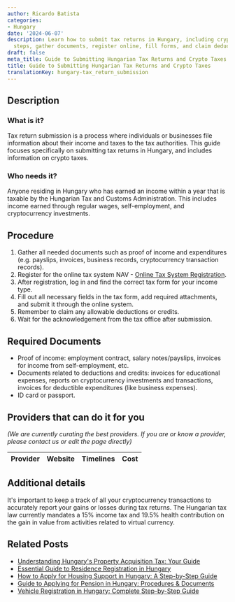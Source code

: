 ```yaml
---
author: Ricardo Batista
categories:
- Hungary
date: '2024-06-07'
description: Learn how to submit tax returns in Hungary, including crypto taxes. Follow
  steps, gather documents, register online, fill forms, and claim deductions.
draft: false
meta_title: Guide to Submitting Hungarian Tax Returns and Crypto Taxes
title: Guide to Submitting Hungarian Tax Returns and Crypto Taxes
translationKey: hungary-tax_return_submission
---
```


## Description
### What is it?
Tax return submission is a process where individuals or businesses file information about their income and taxes to the tax authorities. This guide focuses specifically on submitting tax returns in Hungary, and includes information on crypto taxes.

### Who needs it?
Anyone residing in Hungary who has earned an income within a year that is taxable by the Hungarian Tax and Customs Administration. This includes income earned through regular wages, self-employment, and cryptocurrency investments.

## Procedure
1. Gather all needed documents such as proof of income and expenditures (e.g. payslips, invoices, business records, cryptocurrency transaction records).
2. Register for the online tax system NAV - [Online Tax System Registration](https://nav.gov.hu/nav/ugyfelszolgalatok/elektronikus_e_adozas).
3. After registration, log in and find the correct tax form for your income type.
4. Fill out all necessary fields in the tax form, add required attachments, and submit it through the online system.
5. Remember to claim any allowable deductions or credits.
6. Wait for the acknowledgement from the tax office after submission.

## Required Documents
- Proof of income: employment contract, salary notes/payslips, invoices for income from self-employment, etc.
- Documents related to deductions and credits: invoices for educational expenses, reports on cryptocurrency investments and transactions, invoices for deductible expenditures (like business expenses).
- ID card or passport.

## Providers that can do it for you

_(We are currently curating the best providers. If you are or know a provider, please contact us or edit the page directly)_

| Provider        |     Website     |     Timelines    |       Cost      |
| :-------------: | :-------------: |  :-------------: | :-------------: |

## Additional details
It's important to keep a track of all your cryptocurrency transactions to accurately report your gains or losses during tax returns. The Hungarian tax law currently mandates a 15% income tax and 19.5% health contribution on the gain in value from activities related to virtual currency.
## Related Posts

- [Understanding Hungary's Property Acquisition Tax: Your Guide](https://tramitit.com/guides/hungary/property_acquisition_tax_payment/)
- [Essential Guide to Residence Registration in Hungary](https://tramitit.com/guides/hungary/residence_registration/)
- [How to Apply for Housing Support in Hungary: A Step-by-Step Guide](https://tramitit.com/guides/hungary/housing_support_application/)
- [Guide to Applying for Pension in Hungary: Procedures & Documents](https://tramitit.com/guides/hungary/pension_application/)
- [Vehicle Registration in Hungary: Complete Step-by-Step Guide](https://tramitit.com/guides/hungary/vehicle_registration/)